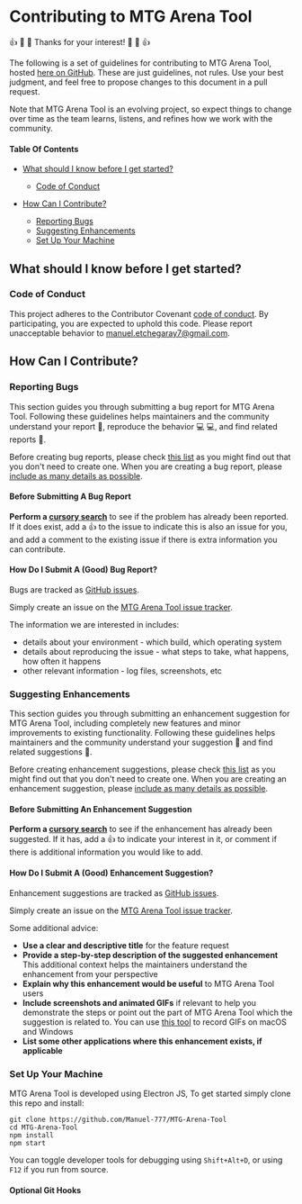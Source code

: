 # Contributing to MTG Arena Tool

:+1: :tada: :sparkling_heart: Thanks for your interest! :sparkling_heart: :tada: :+1:

The following is a set of guidelines for contributing to MTG Arena Tool, hosted
[here on GitHub](https://github.com/Manuel-777/MTG-Arena-Tool/). These are just
guidelines, not rules. Use your best judgment, and
feel free to propose changes to this document in a pull request.

Note that MTG Arena Tool is an evolving project, so expect things to change over
time as the team learns, listens, and refines how we work with the community.

#### Table Of Contents

- [What should I know before I get started?](#what-should-i-know-before-i-get-started)
  * [Code of Conduct](#code-of-conduct)

- [How Can I Contribute?](#how-can-i-contribute)
  * [Reporting Bugs](#reporting-bugs)
  * [Suggesting Enhancements](#suggesting-enhancements)
  * [Set Up Your Machine](#set-up-your-machine)

## What should I know before I get started?

### Code of Conduct

This project adheres to the Contributor Covenant [code of conduct](../CODE_OF_CONDUCT.md).
By participating, you are expected to uphold this code.
Please report unacceptable behavior to [manuel.etchegaray7@gmail.com](mailto:manuel.etchegaray7@gmail.com).

## How Can I Contribute?

### Reporting Bugs

This section guides you through submitting a bug report for MTG Arena Tool.
Following these guidelines helps maintainers and the community understand your
report :pencil:, reproduce the behavior :computer: :computer:, and find related
reports :mag_right:.

Before creating bug reports, please check [this list](#before-submitting-a-bug-report)
as you might find out that you don't need to create one. When you are creating
a bug report, please [include as many details as possible](#how-do-i-submit-a-good-bug-report).

#### Before Submitting A Bug Report

**Perform a [cursory search](https://github.com/Manuel-777/MTG-Arena-Tool/issues)**
to see if the problem has already been reported. If it does exist, add a
:thumbsup: to the issue to indicate this is also an issue for you, and add a
comment to the existing issue if there is extra information you can contribute.

#### How Do I Submit A (Good) Bug Report?

Bugs are tracked as [GitHub issues](https://guides.github.com/features/issues/).

Simply create an issue on the [MTG Arena Tool issue tracker](https://github.com/Manuel-777/MTG-Arena-Tool/issues/new).

The information we are interested in includes:

 - details about your environment - which build, which operating system
 - details about reproducing the issue - what steps to take, what happens, how
   often it happens
 - other relevant information - log files, screenshots, etc

### Suggesting Enhancements

This section guides you through submitting an enhancement suggestion for
MTG Arena Tool, including completely new features and minor improvements to
existing functionality. Following these guidelines helps maintainers and the
community understand your suggestion :pencil: and find related suggestions
:mag_right:.

Before creating enhancement suggestions, please check [this list](#before-submitting-an-enhancement-suggestion)
as you might find out that you don't need to create one. When you are creating
an enhancement suggestion, please [include as many details as possible](#how-do-i-submit-a-good-enhancement-suggestion).

#### Before Submitting An Enhancement Suggestion

**Perform a [cursory search](https://github.com/Manuel-777/MTG-Arena-Tool/labels/enhancement)**
to see if the enhancement has already been suggested. If it has, add a
:thumbsup: to indicate your interest in it, or comment if there is additional
information you would like to add.

#### How Do I Submit A (Good) Enhancement Suggestion?

Enhancement suggestions are tracked as [GitHub issues](https://guides.github.com/features/issues/).

Simply create an issue on the [MTG Arena Tool issue tracker](https://github.com/Manuel-777/MTG-Arena-Tool/issues/new).

Some additional advice:

* **Use a clear and descriptive title** for the feature request
* **Provide a step-by-step description of the suggested enhancement**
  This additional context helps the maintainers understand the enhancement from
  your perspective
* **Explain why this enhancement would be useful** to MTG Arena Tool users
* **Include screenshots and animated GIFs** if relevant to help you demonstrate
  the steps or point out the part of MTG Arena Tool which the suggestion is
  related to. You can use [this tool](http://www.cockos.com/licecap/) to record
  GIFs on macOS and Windows
* **List some other applications where this enhancement exists, if applicable**

### Set Up Your Machine

MTG Arena Tool is developed using Electron JS, To get started simply clone this repo and install:

```
git clone https://github.com/Manuel-777/MTG-Arena-Tool
cd MTG-Arena-Tool
npm install
npm start
```

You can toggle developer tools for debugging using `Shift+Alt+D`, or using `F12` if you run from source.

#### Optional Git Hooks



